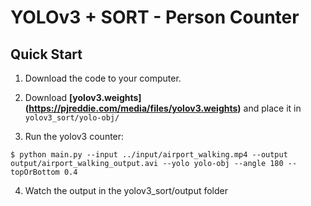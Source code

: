 # YOLOv3 + SORT - Person Counter


## Quick Start

1. Download the code to your computer.
     
2. Download __[yolov3.weights] (https://pjreddie.com/media/files/yolov3.weights)__ and place it in `yolov3_sort/yolo-obj/`

3. Run the yolov3 counter:
```
$ python main.py --input ../input/airport_walking.mp4 --output output/airport_walking_output.avi --yolo yolo-obj --angle 180 --topOrBottom 0.4
```

4. Watch the output in the yolov3_sort/output folder


